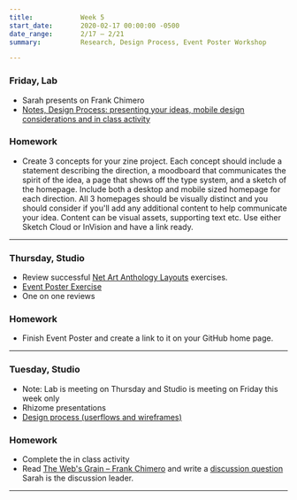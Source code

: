 ```yaml
---
title:            Week 5
start_date:       2020-02-17 00:00:00 -0500
date_range:       2/17 – 2/21
summary:          Research, Design Process, Event Poster Workshop

---
```


### Friday, Lab

- Sarah presents on Frank Chimero
- [Notes, Design Process: presenting your ideas, mobile design considerations and in class activity](https://paper.dropbox.com/doc/Creating-a-Design-Presentation--AutHPgCxEeCCpkKjXYSZ9YPGAQ-g2G7a8BEn1KyxLH6Dxcrf)

### Homework
- Create 3 concepts for your zine project. Each concept should include a statement describing the direction, a moodboard that communicates the spirit of the idea, a page that shows off the type system, and a sketch of the homepage. Include both a desktop and mobile sized homepage for each direction. All 3 homepages should be visually distinct and you should consider if you'll add any additional content to help communicate your idea. Content can be visual assets, supporting text etc. Use either Sketch Cloud or InVision and have a link ready.

---

### Thursday, Studio

- Review successful [Net Art Anthology Layouts](https://paper.dropbox.com/doc/Net-Art-Anthology-Layouts--AurCuvZ1T51uCjCz937hvdJQAg-koT2gus2o3ci8lq0Gt21W) exercises.
- [Event Poster Exercise](https://paper.dropbox.com/doc/Event-Poster--AuoOeSyTJeKe~msvTvtxKDlEAg-HuQ0PWVUvxiVNHP46Awtr)
- One on one reviews

### Homework

- Finish Event Poster and create a link to it on your GitHub home page.

---

### Tuesday, Studio

- Note: Lab is meeting on Thursday and Studio is meeting on Friday this week only
- Rhizome presentations
- [Design process (userflows and wireframes)](https://paper.dropbox.com/doc/Week-5-Process--AuiY6v~NyUUnzYxzYSmHyrvRAQ-j014iDn7gqGhcNV2hPlBE)

### Homework
- Complete the in class activity
- Read [The Web's Grain – Frank Chimero](https://frankchimero.com/writing/the-webs-grain/) and write a [discussion question](https://paper.dropbox.com/doc/CI-20-Reading-Questions--AuhlmtEX~J5ypw9rsJK79glSAQ-j3rwtmto4gYuFZgXYRlAj) Sarah is the discussion leader.

---
